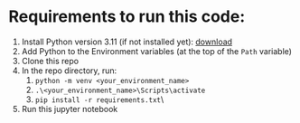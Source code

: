 # Requirements to run this code:
  1. Install Python version 3.11 (if not installed yet): [download](https://www.python.org/downloads/release/python-3116/)
  2. Add Python to the Environment variables (at the top of the `Path` variable)
  3. Clone this repo
  4. In the repo directory, run:
       1. `python -m venv <your_environment_name>`
       2. `.\<your_environment_name>\Scripts\activate`
       3. `pip install -r requirements.txt`\
  5. Run this jupyter notebook
